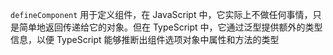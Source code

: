 `defineComponent` 用于定义组件，在 JavaScript 中，它实际上不做任何事情，只是简单地返回传递给它的对象。但在 TypeScript 中，它通过泛型提供额外的类型信息，以便 TypeScript 能够推断出组件选项对象中属性和方法的类型
